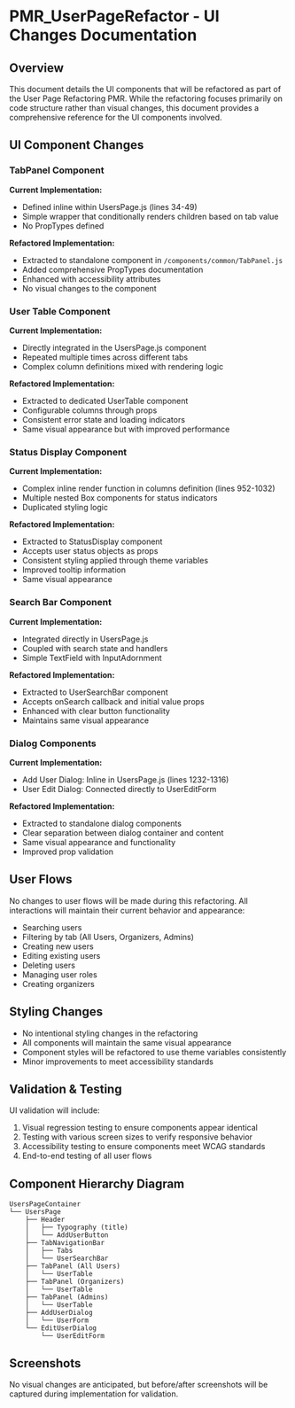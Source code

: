 # PMR_UserPageRefactor - UI Changes Documentation

## Overview

This document details the UI components that will be refactored as part of the User Page Refactoring PMR. While the refactoring focuses primarily on code structure rather than visual changes, this document provides a comprehensive reference for the UI components involved.

## UI Component Changes

### TabPanel Component

**Current Implementation:**
- Defined inline within UsersPage.js (lines 34-49)
- Simple wrapper that conditionally renders children based on tab value
- No PropTypes defined

**Refactored Implementation:**
- Extracted to standalone component in `/components/common/TabPanel.js`
- Added comprehensive PropTypes documentation
- Enhanced with accessibility attributes
- No visual changes to the component

### User Table Component

**Current Implementation:**
- Directly integrated in the UsersPage.js component
- Repeated multiple times across different tabs
- Complex column definitions mixed with rendering logic

**Refactored Implementation:**
- Extracted to dedicated UserTable component
- Configurable columns through props
- Consistent error state and loading indicators
- Same visual appearance but with improved performance

### Status Display Component

**Current Implementation:**
- Complex inline render function in columns definition (lines 952-1032)
- Multiple nested Box components for status indicators
- Duplicated styling logic

**Refactored Implementation:**
- Extracted to StatusDisplay component
- Accepts user status objects as props
- Consistent styling applied through theme variables
- Improved tooltip information
- Same visual appearance

### Search Bar Component

**Current Implementation:**
- Integrated directly in UsersPage.js
- Coupled with search state and handlers
- Simple TextField with InputAdornment

**Refactored Implementation:**
- Extracted to UserSearchBar component
- Accepts onSearch callback and initial value props
- Enhanced with clear button functionality
- Maintains same visual appearance

### Dialog Components

**Current Implementation:**
- Add User Dialog: Inline in UsersPage.js (lines 1232-1316)
- User Edit Dialog: Connected directly to UserEditForm

**Refactored Implementation:**
- Extracted to standalone dialog components
- Clear separation between dialog container and content
- Same visual appearance and functionality
- Improved prop validation

## User Flows

No changes to user flows will be made during this refactoring. All interactions will maintain their current behavior and appearance:

- Searching users
- Filtering by tab (All Users, Organizers, Admins)
- Creating new users
- Editing existing users
- Deleting users
- Managing user roles
- Creating organizers

## Styling Changes

- No intentional styling changes in the refactoring
- All components will maintain the same visual appearance
- Component styles will be refactored to use theme variables consistently
- Minor improvements to meet accessibility standards

## Validation & Testing

UI validation will include:

1. Visual regression testing to ensure components appear identical
2. Testing with various screen sizes to verify responsive behavior
3. Accessibility testing to ensure components meet WCAG standards
4. End-to-end testing of all user flows

## Component Hierarchy Diagram

```
UsersPageContainer
└── UsersPage
    ├── Header
    │   ├── Typography (title)
    │   └── AddUserButton
    ├── TabNavigationBar
    │   ├── Tabs
    │   └── UserSearchBar
    ├── TabPanel (All Users)
    │   └── UserTable
    ├── TabPanel (Organizers)
    │   └── UserTable
    ├── TabPanel (Admins)
    │   └── UserTable
    ├── AddUserDialog
    │   └── UserForm
    └── EditUserDialog
        └── UserEditForm
```

## Screenshots

No visual changes are anticipated, but before/after screenshots will be captured during implementation for validation.